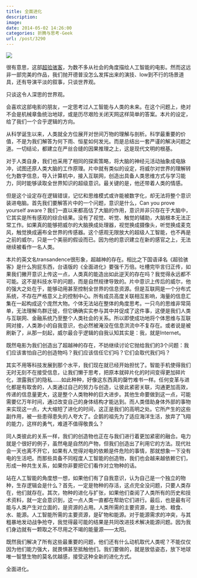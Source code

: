 ```yaml
---
title: 全面进化
description: 
image: 
date: 2014-05-02 14:26:00
categories: 折腾与思考-Geek
url: /post/3290
---
```


[![](https://cdn.victor42.work/posts/2014-05/05-02/1.jpg)](http://movie.douban.com/subject/10810745/)

很有意思，这部[超验骇客](http://movie.douban.com/subject/10810745/)，为数不多从社会的角度描绘人工智能的电影。然而这远非一部完美的作品，我们抛开德普没怎么发挥出来的演技、low到不行的场景道具，还有导演平淡的叙事，只谈世界观。

只谈这令人深思的世界观。

会喜欢这部电影的朋友，一定思考过人工智能与人类的未来。在这个问题上，绝对不会是机械章鱼统治地球，或是历尽艰险关闭天网这样简单的答案。本片的设定，给了我们一个合乎逻辑的方向。

从科学诞生以来，人类就全方位展开对世间万物的理解与剖析。科学最重要的价值，不是为我们解答为何下雨、恒星如何发光。而是总结出一套严谨的解决问题之道。一切结论，都建立在严丝合缝的因果推理之上，这是现代文明的根基。

对于人类自身，我们也采用了相同的探索策略，将大脑的神经元活动抽象成电脉冲，试图还原人类大脑的工作原理。片中就有类似的设定，将威尔对世界的理解转化为数字信息，导入计算机中，接入互联网，创造出具备人类思维方式与学习能力，同时能够读取全世界知识的超级意识。最关键的是，他还带着人类的情感。

但是这个设定存在逻辑错误，记忆和思维模式或许能被数字化，却无法将整个意识装进电脑。首先我们要解答片中的一个问题，意识是什么，Can you prove yourself aware？我们一直以来都高估了大脑的作用，意识并非只存在于大脑中，它其实是所有感观的综合结果。没有了视觉、听觉、触觉的辅助，大脑根本无法正常工作。如果真的能够把威尔的大脑换成处理器，视觉换成摄像头，听觉换成麦克风，触觉换成遍布全世界的传感器。这个感观无限放大的超级人工智能，也不再是之前的威尔，只是一个美丽的假设而已。因为他的意识建立在新的感官之上，无法继续被看作一名人类。

本片的英文名transandence很形象，超越神的存在。相比之下国语译名《超验骇客》是什么狗屁东西，台语版的《全面进化》要强千万倍。吐槽完毕言归正传，如果我们撇开意识上传这一点，人类真的能造出如此逆天的存在吗？我觉得永远都不可能。这不是科技水平的问题，而是自然规律导致的。片中意识上传后的威尔，他的强大之处在于，能够动用甚至控制全世界的信息资源。但是互联网是一个分布式系统，不存在严格意义上的控制中心。所有成员高度关联相互影响，海量的信息汇集在一起构成这个庞然大物。个体无法站在整体的角度思考。一只鸟的思维非常简单，无法理解鸟群迁徙，但它确确实实参与其中并促成了这件事，这便是我们人类与互联网、金融系统乃至整个人类社会的关系。所以即使成功地将个体思维与互联网对接，人类渺小的自我意识，也必然被淹没在信息洪流中不复存在。或者说是被刷新了，从那一刻起，威尔最合乎逻辑的自我认知其实是：我，就是Internet。

既然电影为我们创造出了超越神的存在，不妨继续讨论它抛给我们的3个问题：我们应该害怕自己的创造物吗？我们应该信任它们吗？它们会取代我们吗？

其实不用等科技发展到那个水平，我们现在就已经开始担忧了。智能手机使得我们无时无刻不在接受信息，让我们懒于思考，把原本就碎片化的时间变得更加碎片化，泄露我们的隐私……如此种种，好像这东西真的罄竹难书一样。任何变革与进化都是有取舍的，人类通过自己的努力与创造，让彼此紧密关联，沟通更加高效，传递的信息量更大，这是整个人类物种的巨大进步。其他生命要做到这一点，可能需要亿万年时间，通过改变自己的身体结构才能达到。而人类借助身体外部的事物来实现这一点，大大缩短了进化的时间，这正是我们的高明之处。它所产生的这些副作用，被一些患得患失的人夸大了。企鹅的祖先为了适应海洋生活，放弃了飞翔的能力，这样的勇气，难道不值得敬畏么？

同人类彼此的关系一样，我们的创造物也正在与我们进行着更加紧密的融合。电力就是个很好的例子，虽然电是自然的产物，但我们创造出了利用它的方法。现代社会一天也离不开它，如果有人觉得对电的依赖是件危险的事情，那就想象一下没有电的生活吧。而那些具备不同程度人工智能的创造物，我们也会越来越依赖它们，形成一种共生关系，如果你非要把它们看作对立物种的话。

站在人工智能的角度想一想，如果他们有了自我意识，认为自己是一个独立的物种，生存逻辑会是什么？首先，一定是物种的存活，这点完全没问题，只要人类存在，他们就存在。其次，物种的进化与扩张，如果他们查阅了人类所有的历史和技术资料，就一定会意识到，这一点人类一直都在帮助它们进行。最后，也是最有可能与人类产生对立面的，是资源的占用。人类所需的主要资源，是土地、粮食、水、能源。人工智能所需的主要资源，是矿物和能源。对于能源需求的冲突，与其粗暴地发动战争抢夺，我觉得最可能的结果是共同改进技术解决能源问题。因为我们身边就有一颗取之不尽用之不竭的能量源——太阳。

既然我们解决了所有这些最重要的问题，他们还有什么动机取代人类呢？不能仅仅因为他们能力强大，就畏惧甚至抵触他们。我们要做的，就是放低姿态，放下地球唯一智慧生物的莫名优越感，接受这种全新的进化方式。

全面进化。